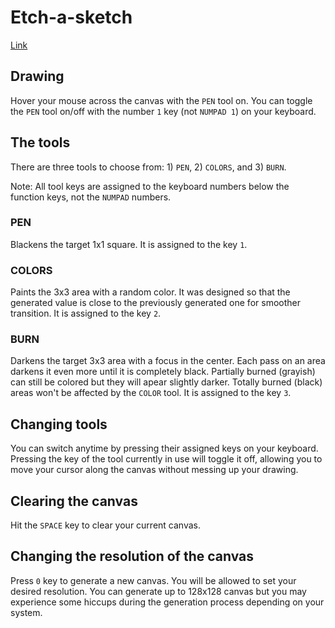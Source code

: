 # Etch-a-sketch
[Link](https://nmacawile.github.io/etch-a-sketch)

## Drawing
Hover your mouse across the canvas with the `PEN` tool on. You can toggle the `PEN` tool on/off with the number `1` key (not `NUMPAD 1`) on your keyboard.

## The tools
There are three tools to choose from: 1) `PEN`, 2) `COLORS`, and 3) `BURN`.

Note: All tool keys are assigned to the keyboard numbers below the function keys, not the `NUMPAD` numbers.

### PEN
Blackens the target 1x1 square. It is assigned to the key `1`.

### COLORS
Paints the 3x3 area with a random color. It was designed so that the generated value is close to the previously generated one for smoother transition. It is assigned to the key `2`.

### BURN
Darkens the target 3x3 area with a focus in the center. Each pass on an area darkens it even more until it is completely black. Partially burned (grayish) can still be colored but they will apear slightly darker. Totally burned (black) areas won't be affected by the `COLOR` tool.  It is assigned to the key `3`.

## Changing tools
You can switch anytime by pressing their assigned keys on your keyboard. Pressing the key of the tool currently in use will toggle it off, allowing you to move your cursor along the canvas without messing up your drawing.

## Clearing the canvas
Hit the `SPACE` key to clear your current canvas.

## Changing the resolution of the canvas
Press `0` key to generate a new canvas. You will be allowed to set your desired resolution. You can generate up to 128x128 canvas but you may experience some hiccups during the generation process depending on your system.
